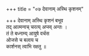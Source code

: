+++
title = "०७ देवानाम् अस्थि कृशनम्"

+++
देवानाम् अस्थि कृशनं बभूव  
तद् आत्मन्वच् चरत्य् अप्स्व् अन्तः ।  
तं ते बध्नाम्य् आयुषे वर्चस  
ओजसे च बलाय च  
कार्शनस् त्वाभि रक्षतु ॥